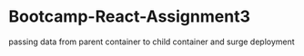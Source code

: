 # Bootcamp-React-Assignment3
passing data from parent container to child container and surge deployment

